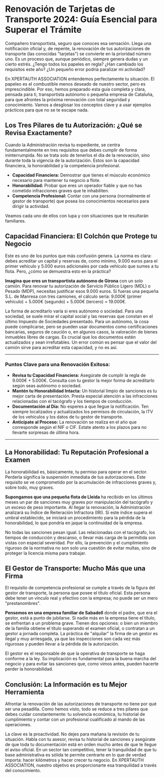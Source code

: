 <h1>Renovación de Tarjetas de Transporte 2024: Guía Esencial para Superar el Trámite</h1>

<p>Compañero transportista, seguro que conoces esa sensación. Llega una notificación oficial y, de repente, la renovación de tus autorizaciones de transporte (las conocidas "tarjetas") se convierte en la prioridad número uno. Es un proceso que, aunque periódico, siempre genera dudas y un cierto estrés. ¿Tengo todos los papeles en regla? ¿Han cambiado los requisitos este año? ¿Un pequeño error podría paralizar mi actividad?</p>

<p>En XPERTAUTH ASSOCIATION entendemos perfectamente tu situación. El papeleo es el combustible menos deseado de nuestro sector, pero es imprescindible. Por eso, hemos preparado esta guía completa y clara, pensada para ti, transportista autónomo o pequeña empresa de Cataluña, para que afrontes la próxima renovación con total seguridad y conocimiento. Vamos a desglosar los conceptos clave y a usar ejemplos prácticos para que no se te escape nada.</p>

<h2>Los Tres Pilares de tu Autorización: ¿Qué se Revisa Exactamente?</h2>

<p>Cuando la Administración revisa tu expediente, se centra fundamentalmente en tres requisitos que debes cumplir de forma ininterrumpida. No se trata solo de tenerlos el día de la renovación, sino durante toda la vigencia de la autorización. Estos son la capacidad financiera, la honorabilidad y la competencia profesional.</p>

<ul>
    <li><strong>Capacidad Financiera:</strong> Demostrar que tienes el músculo económico necesario para mantener tu negocio a flote.</li>
    <li><strong>Honorabilidad:</strong> Probar que eres un operador fiable y que no has cometido infracciones graves que te inhabiliten.</li>
    <li><strong>Competencia Profesional:</strong> Contar con una persona (normalmente el gestor de transporte) que posea los conocimientos necesarios para dirigir la actividad.</li>
</ul>

<p>Veamos cada uno de ellos con lupa y con situaciones que te resultarán familiares.</p>

<h2>Capacidad Financiera: El Colchón que Protege tu Negocio</h2>

<p>Este es uno de los puntos que más confusión genera. La norma es clara: debes acreditar un capital y reservas de, como mínimo, 9.000 euros para el primer vehículo y 5.000 euros adicionales por cada vehículo que sumes a tu flota. Pero, ¿cómo se demuestra esto en la práctica?</p>

<p><strong>Imagina que eres un transportista autónomo de Girona</strong> con un solo camión. Para renovar tu autorización de Servicio Público Ligero (MDL) o Pesado (MDP), necesitas justificar esos 9.000 euros. Si fueras una pequeña S.L. de Manresa con tres camiones, el cálculo sería: 9.000€ (primer vehículo) + 5.000€ (segundo) + 5.000€ (tercero) = 19.000€. </p>

<p>La forma de acreditarlo varía si eres autónomo o sociedad. Para una sociedad, se suele mirar el capital social y las reservas que constan en el último Impuesto de Sociedades presentado. Para un autónomo, la cosa puede complicarse, pero se pueden usar documentos como certificaciones bancarias, seguros de caución o, en algunos casos, la valoración de bienes inmuebles libres de cargas. Es crucial que los documentos estén actualizados y sean irrefutables. Un error común es pensar que el valor del camión sirve para acreditar esta capacidad, y no es así.</p>

<hr>

<h3>Puntos Clave para una Renovación Exitosa:</h3>

<ul>
    <li><strong>Revisa tu Capacidad Financiera:</strong> Asegúrate de cumplir la regla de 9.000€ + 5.000€. Consulta con tu gestor la mejor forma de acreditarlo según seas autónomo o sociedad.</li>
    <li><strong>Mantén tu Honorabilidad Intacta:</strong> Un historial limpio de sanciones es tu mejor carta de presentación. Presta especial atención a las infracciones relacionadas con el tacógrafo y los tiempos de conducción.</li>
    <li><strong>Documentación al Día:</strong> No esperes a que llegue la notificación. Ten siempre localizados y actualizados los permisos de circulación, la ITV de los vehículos y los datos de tu gestor de transporte.</li>
    <li><strong>Anticípate al Proceso:</strong> La renovación se realiza en el año que corresponde según el NIF o CIF. Estate atento a los plazos para no llevarte sorpresas de última hora.</li>
</ul>

<hr>

<h2>La Honorabilidad: Tu Reputación Profesional a Examen</h2>

<p>La honorabilidad es, básicamente, tu permiso para operar en el sector. Perderla significa la suspensión inmediata de tus autorizaciones. Este requisito se ve comprometido por la acumulación de infracciones graves y, sobre todo, muy graves.</p>

<p><strong>Supongamos que una pequeña flota de Lleida</strong> ha recibido en los últimos meses un par de sanciones muy graves por manipulación del tacógrafo y un exceso de peso importante. Al llegar la renovación, la Administración analizará su Índice de Reiteración Infractora (IRI). Si este índice supera el umbral establecido, se iniciará un procedimiento para la pérdida de la honorabilidad, lo que pondría en jaque la continuidad de la empresa.</p>

<p>No todas las sanciones pesan igual. Las relacionadas con el tacógrafo, los tiempos de conducción y descanso, o llevar más carga de la permitida son vistas con especial severidad. Por ello, la prevención y el cumplimiento riguroso de la normativa no son solo una cuestión de evitar multas, sino de proteger la licencia misma para trabajar.</p>

<h2>El Gestor de Transporte: Mucho Más que una Firma</h2>

<p>El requisito de competencia profesional se cumple a través de la figura del gestor de transporte, la persona que posee el título oficial. Esta persona debe tener un vínculo real y efectivo con la empresa; no puede ser un mero "prestanombres".</p>

<p><strong>Pensemos en una empresa familiar de Sabadell</strong> donde el padre, que era el gestor, está a punto de jubilarse. Si nadie más en la empresa tiene el título, se enfrentan a un problema grave. Tienen dos opciones: o bien un miembro de la familia obtiene el título superando el examen oficial, o contratan a un gestor a jornada completa. La práctica de "alquilar" la firma de un gestor es ilegal y muy arriesgada, ya que las inspecciones son cada vez más rigurosas y pueden llevar a la pérdida de la autorización.</p>

<p>El gestor es el responsable de que la operativa de transporte se haga conforme a la ley. Su implicación es fundamental para la buena marcha del negocio y para evitar las sanciones que, como vimos antes, pueden hacerte perder la honorabilidad.</p>

<h2>Conclusión: La Información es tu Mejor Herramienta</h2>

<p>Afrontar la renovación de las autorizaciones de transporte no tiene por qué ser una pesadilla. Como hemos visto, todo se reduce a tres pilares que debes cuidar constantemente: tu solvencia económica, tu historial de cumplimiento y contar con un profesional cualificado al mando de las operaciones.</p>

<p>La clave es la proactividad. No dejes para mañana la revisión de tu situación. Habla con tu asesor, revisa tu historial de sanciones y asegúrate de que toda tu documentación está en orden mucho antes de que te llegue el aviso oficial. En un sector tan competitivo, tener la tranquilidad de que tu base administrativa es sólida te permite centrarte en lo que de verdad importa: hacer kilómetros y hacer crecer tu negocio. En XPERTAUTH ASSOCIATION, nuestro objetivo es proporcionarte esa tranquilidad a través del conocimiento.</p>